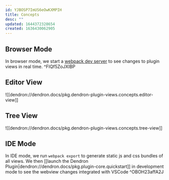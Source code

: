 ```yaml
---
id: YJBOSP7ImUS6eOwKXMPIH
title: Concepts
desc: ""
updated: 1644372328654
created: 1636430062905
---
```


## Browser Mode

In browser mode, we start a [webpack dev server](https://webpack.js.org/configuration/dev-server/) to see changes to plugin views in real time. ^FIQf5ZoJXIBP

## Editor View
![[dendron://dendron.docs/pkg.dendron-plugin-views.concepts.editor-view]]

## Tree View
![[dendron://dendron.docs/pkg.dendron-plugin-views.concepts.tree-view]]

## IDE Mode

In IDE mode, we run `webpack export` to generate static js and css bundles of all views. We then [[launch the Dendron Plugin|dendron://dendron.docs/pkg.plugin-core.quickstart]] in development mode to see the webview changes integrated with VSCode ^OBOH23affA2J
